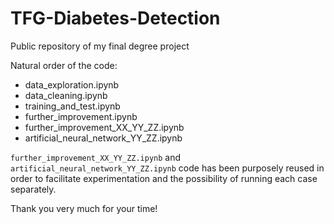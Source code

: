 # TFG-Diabetes-Detection
Public repository of my final degree project

Natural order of the code:

* data_exploration.ipynb
* data_cleaning.ipynb
* training_and_test.ipynb
* further_improvement.ipynb
* further_improvement_XX_YY_ZZ.ipynb
* artificial_neural_network_YY_ZZ.ipynb

`further_improvement_XX_YY_ZZ.ipynb` and `artificial_neural_network_YY_ZZ.ipynb` code has been purposely reused in order to facilitate experimentation and the possibility of running each case separately.

Thank you very much for your time!
